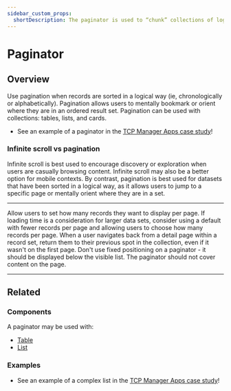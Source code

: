 ```yaml
---
sidebar_custom_props:
  shortDescription: The paginator is used to “chunk” collections of logically sorted records into manageable pieces.
---
```


# Paginator

<ComponentVisual
  figmaUrl="https://www.figma.com/embed?embed_host=share&url=https%3A%2F%2Fwww.figma.com%2Fproto%2F11r81yDOApKfgiUISD15IM%2FPaginator%3Fscaling%3Dmin-zoom%26page-id%3D0%253A1%26node-id%3D1%253A790"
  storybookUrl="https://forge.tylerdev.io/main/?path=/story/components-paginator--default" />

## Overview

Use pagination when records are sorted in a logical way (ie, chronologically or alphabetically). Pagination allows users to mentally bookmark or orient where they are in an ordered result set. Pagination can be used with collections: tables, lists, and cards. 

- See an example of a paginator in the [TCP Manager Apps case study](/case-studies/tcp-manager-apps)!

### Infinite scroll vs pagination 

Infinite scroll is best used to encourage discovery or exploration when users are casually browsing content. Infinite scroll may also be a better option for mobile contexts. By contrast, pagination is best used for datasets that have been sorted in a logical way, as it allows users to jump to a specific page or mentally orient where they are in a set. 

---

<DoDontGrid>
  <DoDontTextSection>
    <DoDontText type="do">Allow users to set how many records they want to display per page.</DoDontText>
    <DoDontText type="do">If loading time is a consideration for larger data sets, consider using a default with fewer records per page and allowing users to choose how many records per page. </DoDontText>
    <DoDontText type="do">When a user navigates back from a detail page within a record set, return them to their previous spot in the collection, even if it wasn't on the first page. </DoDontText>
  </DoDontTextSection>
  <DoDontTextSection>
    <DoDontText type="dont">Don't use fixed positioning on a paginator - it should be displayed below the visible list. </DoDontText>
    <DoDontText type="dont">The paginator should not cover content on the page.</DoDontText>
  </DoDontTextSection>
</DoDontGrid>

---

## Related 

### Components

A paginator may be used with:

- [Table](/components/table-data/table-data/table)
- [List](/components/lists/list) 

### Examples

- See an example of a complex list in the [TCP Manager Apps case study](/case-studies/tcp-manager-apps)!


